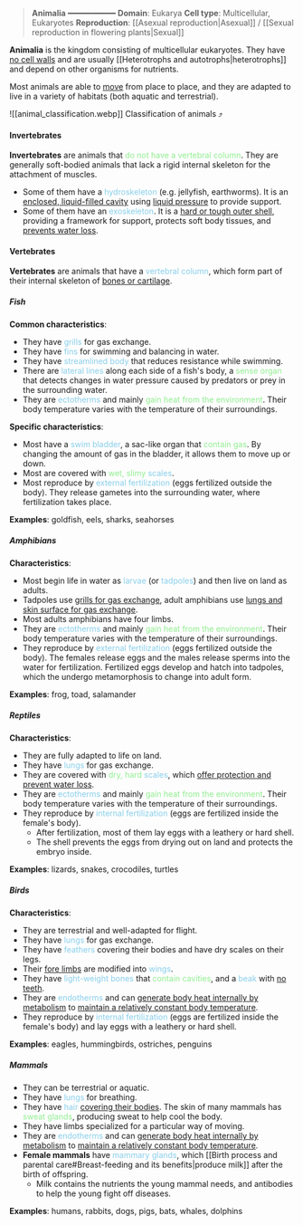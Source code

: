 > **Animalia**
> ━━━━━━━━━━
> **Domain**: Eukarya
> **Cell type**: Multicellular, Eukaryotes
> **Reproduction**: [[Asexual reproduction|Asexual]] / [[Sexual reproduction in flowering plants|Sexual]]

**Animalia** is the kingdom consisting of multicellular eukaryotes. They have <u>no cell walls</u> and are usually [[Heterotrophs and autotrophs|heterotrophs]] and depend on other organisms for nutrients.

Most animals are able to <u>move</u> from place to place, and they are adapted to live in a variety of habitats (both aquatic and terrestrial).

![[animal_classification.webp]]
Classification of animals ⤴️

#### Invertebrates
**Invertebrates** are animals that <span style="color: lightgreen">do not have a vertebral column</span>. They are generally soft-bodied animals that lack a rigid internal skeleton for the attachment of muscles.

- Some of them have a <span style="color: skyblue">hydroskeleton</span> (e.g. jellyfish, earthworms). It is an <u>enclosed, liquid-filled cavity</u> using <u>liquid pressure</u> to provide support.
- Some of them have an <span style="color: skyblue">exoskeleton</span>. It is a <u>hard or tough outer shell</u>, providing a framework for support, protects soft body tissues, and <u>prevents water loss</u>.

#### Vertebrates
**Vertebrates** are animals that have a <span style="color: skyblue">vertebral column</span>, which form part of their internal skeleton of <u>bones or cartilage</u>.

##### Fish
**Common characteristics**:
- They have <span style="color: skyblue">grills</span> for gas exchange.
- They have <span style="color: skyblue">fins</span> for swimming and balancing in water.
- They have <span style="color: skyblue">streamlined body</span> that reduces resistance while swimming.
- There are <span style="color: skyblue">lateral lines</span> along each side of a fish's body, a <span style="color: lightgreen">sense organ</span> that detects changes in water pressure caused by predators or prey in the surrounding water.
- They are <span style="color: skyblue">ectotherms</span> and mainly <span style="color: lightgreen">gain heat from the environment</span>. Their body temperature varies with the temperature of their surroundings.

**Specific characteristics**:
- Most have a <span style="color: skyblue">swim bladder</span>, a sac-like organ that <span style="color: lightgreen">contain gas</span>. By changing the amount of gas in the bladder, it allows them to move up or down.
- Most are covered with <span style="color: lightgreen">wet, slimy</span> <span style="color: skyblue">scales</span>.
- Most reproduce by <span style="color: skyblue">external fertilization</span> (eggs fertilized outside the body). They release gametes into the surrounding water, where fertilization takes place.

**Examples**: goldfish, eels, sharks, seahorses

##### Amphibians
**Characteristics**:
- Most begin life in water as <span style="color: skyblue">larvae</span> (or <span style="color: skyblue">tadpoles</span>) and then live on land as adults.
- Tadpoles use <u>grills for gas exchange</u>, adult amphibians use <u>lungs and skin surface for gas exchange</u>.
- Most adults amphibians have four limbs.
- They are <span style="color: skyblue">ectotherms</span> and mainly <span style="color: lightgreen">gain heat from the environment</span>. Their body temperature varies with the temperature of their surroundings.
- They reproduce by <span style="color: skyblue">external fertilization</span> (eggs fertilized outside the body). The females release eggs and the males release sperms into the water for fertilization. Fertilized eggs develop and hatch into tadpoles, which the undergo metamorphosis to change into adult form.

**Examples**: frog, toad, salamander

##### Reptiles
**Characteristics**:
- They are fully adapted to life on land.
- They have <span style="color: skyblue">lungs</span> for gas exchange.
- They are covered with <span style="color: lightgreen">dry, hard</span> <span style="color: skyblue">scales</span>, which <u>offer protection and prevent water loss</u>.
- They are <span style="color: skyblue">ectotherms</span> and mainly <span style="color: lightgreen">gain heat from the environment</span>. Their body temperature varies with the temperature of their surroundings.
- They reproduce by <span style="color: skyblue">internal fertilization</span> (eggs are fertilized inside the female's body).
	- After fertilization, most of them lay eggs with a leathery or hard shell.
	- The shell prevents the eggs from drying out on land and protects the embryo inside.

**Examples**: lizards, snakes, crocodiles, turtles

##### Birds
**Characteristics**:
- They are terrestrial and well-adapted for flight.
- They have <span style="color: skyblue">lungs</span> for gas exchange.
- They have <span style="color: skyblue">feathers</span> covering their bodies and have dry scales on their legs.
- Their <u>fore limbs</u> are modified into <span style="color: skyblue">wings</span>.
- They have <span style="color: skyblue">light-weight bones</span> that <span style="color: lightgreen">contain cavities</span>, and a <span style="color: skyblue">beak</span> with <u>no teeth</u>.
- They are <span style="color: skyblue">endotherms</span> and can <u>generate body heat internally by metabolism</u> to <u>maintain a relatively constant body temperature</u>.
- They reproduce by <span style="color: skyblue">internal fertilization</span> (eggs are fertilized inside the female's body) and lay eggs with a leathery or hard shell.

**Examples**: eagles, hummingbirds, ostriches, penguins

##### Mammals
- They can be terrestrial or aquatic.
- They have <span style="color: skyblue">lungs</span> for breathing.
- They have <span style="color: skyblue">hair</span> <u>covering their bodies</u>. The skin of many mammals has <span style="color: lightgreen">sweat glands</span>, producing sweat to help cool the body.
- They have limbs specialized for a particular way of moving.
- They are <span style="color: skyblue">endotherms</span> and can <u>generate body heat internally by metabolism</u> to <u>maintain a relatively constant body temperature</u>.
- **Female mammals** have <span style="color: skyblue">mammary glands</span>, which [[Birth process and parental care#Breast-feeding and its benefits|produce milk]] after the birth of offspring.
	- Milk contains the nutrients the young mammal needs, and antibodies to help the young fight off diseases.

**Examples**: humans, rabbits, dogs, pigs, bats, whales, dolphins

